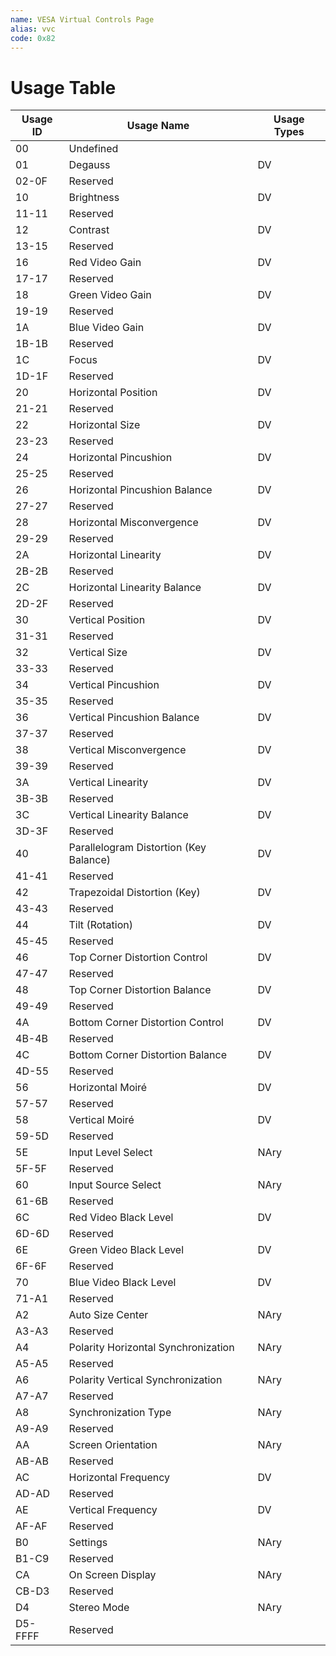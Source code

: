```yaml
---
name: VESA Virtual Controls Page
alias: vvc
code: 0x82
---
```

# Usage Table

| Usage ID | Usage Name                             | Usage Types |
|----------|----------------------------------------|-------------|
| 00       | Undefined                              |             |
| 01       | Degauss                                | DV          |
| 02-0F    | Reserved                               |             |
| 10       | Brightness                             | DV          |
| 11-11    | Reserved                               |             |
| 12       | Contrast                               | DV          |
| 13-15    | Reserved                               |             |
| 16       | Red Video Gain                         | DV          |
| 17-17    | Reserved                               |             |
| 18       | Green Video Gain                       | DV          |
| 19-19    | Reserved                               |             |
| 1A       | Blue Video Gain                        | DV          |
| 1B-1B    | Reserved                               |             |
| 1C       | Focus                                  | DV          |
| 1D-1F    | Reserved                               |             |
| 20       | Horizontal Position                    | DV          |
| 21-21    | Reserved                               |             |
| 22       | Horizontal Size                        | DV          |
| 23-23    | Reserved                               |             |
| 24       | Horizontal Pincushion                  | DV          |
| 25-25    | Reserved                               |             |
| 26       | Horizontal Pincushion Balance          | DV          |
| 27-27    | Reserved                               |             |
| 28       | Horizontal Misconvergence              | DV          |
| 29-29    | Reserved                               |             |
| 2A       | Horizontal Linearity                   | DV          |
| 2B-2B    | Reserved                               |             |
| 2C       | Horizontal Linearity Balance           | DV          |
| 2D-2F    | Reserved                               |             |
| 30       | Vertical Position                      | DV          |
| 31-31    | Reserved                               |             |
| 32       | Vertical Size                          | DV          |
| 33-33    | Reserved                               |             |
| 34       | Vertical Pincushion                    | DV          |
| 35-35    | Reserved                               |             |
| 36       | Vertical Pincushion Balance            | DV          |
| 37-37    | Reserved                               |             |
| 38       | Vertical Misconvergence                | DV          |
| 39-39    | Reserved                               |             |
| 3A       | Vertical Linearity                     | DV          |
| 3B-3B    | Reserved                               |             |
| 3C       | Vertical Linearity Balance             | DV          |
| 3D-3F    | Reserved                               |             |
| 40       | Parallelogram Distortion (Key Balance) | DV          |
| 41-41    | Reserved                               |             |
| 42       | Trapezoidal Distortion (Key)           | DV          |
| 43-43    | Reserved                               |             |
| 44       | Tilt (Rotation)                        | DV          |
| 45-45    | Reserved                               |             |
| 46       | Top Corner Distortion Control          | DV          |
| 47-47    | Reserved                               |             |
| 48       | Top Corner Distortion Balance          | DV          |
| 49-49    | Reserved                               |             |
| 4A       | Bottom Corner Distortion Control       | DV          |
| 4B-4B    | Reserved                               |             |
| 4C       | Bottom Corner Distortion Balance       | DV          |
| 4D-55    | Reserved                               |             |
| 56       | Horizontal Moiré                       | DV          |
| 57-57    | Reserved                               |             |
| 58       | Vertical Moiré                         | DV          |
| 59-5D    | Reserved                               |             |
| 5E       | Input Level Select                     | NAry        |
| 5F-5F    | Reserved                               |             |
| 60       | Input Source Select                    | NAry        |
| 61-6B    | Reserved                               |             |
| 6C       | Red Video Black Level                  | DV          |
| 6D-6D    | Reserved                               |             |
| 6E       | Green Video Black Level                | DV          |
| 6F-6F    | Reserved                               |             |
| 70       | Blue Video Black Level                 | DV          |
| 71-A1    | Reserved                               |             |
| A2       | Auto Size Center                       | NAry        |
| A3-A3    | Reserved                               |             |
| A4       | Polarity Horizontal Synchronization    | NAry        |
| A5-A5    | Reserved                               |             |
| A6       | Polarity Vertical Synchronization      | NAry        |
| A7-A7    | Reserved                               |             |
| A8       | Synchronization Type                   | NAry        |
| A9-A9    | Reserved                               |             |
| AA       | Screen Orientation                     | NAry        |
| AB-AB    | Reserved                               |             |
| AC       | Horizontal Frequency                   | DV          |
| AD-AD    | Reserved                               |             |
| AE       | Vertical Frequency                     | DV          |
| AF-AF    | Reserved                               |             |
| B0       | Settings                               | NAry        |
| B1-C9    | Reserved                               |             |
| CA       | On Screen Display                      | NAry        |
| CB-D3    | Reserved                               |             |
| D4       | Stereo Mode                            | NAry        |
| D5-FFFF  | Reserved                               |             |

